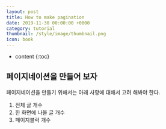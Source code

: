 ```yaml
---
layout: post
title: How to make pagination
date: 2019-11-30 00:00:00 +0000
category: tutorial
thumbnail: /style/image/thumbnail.png
icon: book
---
```



* content
{:toc}

## 페이지네이션을 만들어 보자

페이지네이션을 만들기 위해서는 아래 사항에 대해서 고려 해봐야 한다.

1. 전체 글 개수
1. 한 화면에 나올 글 개수
1. 페이지블럭 개수
